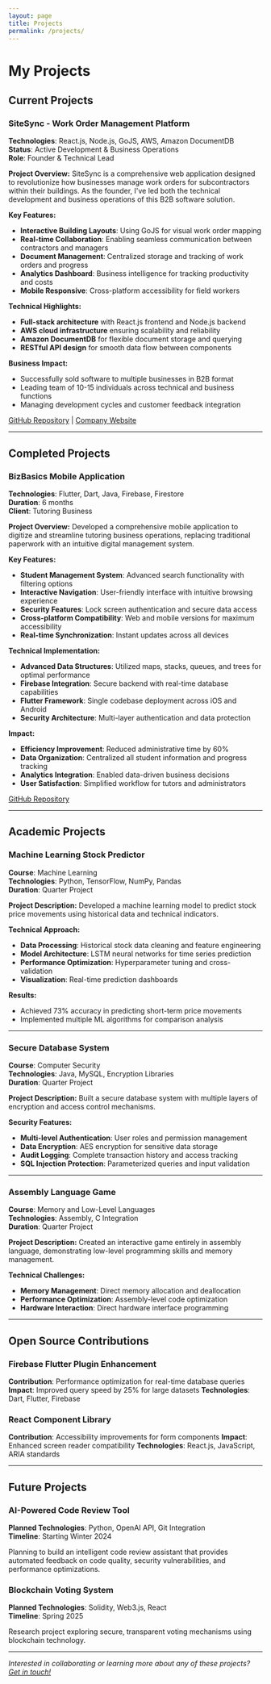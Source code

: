 ```yaml
---
layout: page
title: Projects
permalink: /projects/
---
```


# My Projects

## Current Projects

### SiteSync - Work Order Management Platform
**Technologies**: React.js, Node.js, GoJS, AWS, Amazon DocumentDB  
**Status**: Active Development & Business Operations  
**Role**: Founder & Technical Lead

**Project Overview:**
SiteSync is a comprehensive web application designed to revolutionize how businesses manage work orders for subcontractors within their buildings. As the founder, I've led both the technical development and business operations of this B2B software solution.

**Key Features:**
- **Interactive Building Layouts**: Using GoJS for visual work order mapping
- **Real-time Collaboration**: Enabling seamless communication between contractors and managers
- **Document Management**: Centralized storage and tracking of work orders and progress
- **Analytics Dashboard**: Business intelligence for tracking productivity and costs
- **Mobile Responsive**: Cross-platform accessibility for field workers

**Technical Highlights:**
- **Full-stack architecture** with React.js frontend and Node.js backend
- **AWS cloud infrastructure** ensuring scalability and reliability
- **Amazon DocumentDB** for flexible document storage and querying
- **RESTful API design** for smooth data flow between components

**Business Impact:**
- Successfully sold software to multiple businesses in B2B format
- Leading team of 10-15 individuals across technical and business functions
- Managing development cycles and customer feedback integration

[GitHub Repository](https://github.com/your-username/sitesync) | [Company Website](https://sitesync.com)

---

## Completed Projects

### BizBasics Mobile Application
**Technologies**: Flutter, Dart, Java, Firebase, Firestore  
**Duration**: 6 months  
**Client**: Tutoring Business

**Project Overview:**
Developed a comprehensive mobile application to digitize and streamline tutoring business operations, replacing traditional paperwork with an intuitive digital management system.

**Key Features:**
- **Student Management System**: Advanced search functionality with filtering options
- **Interactive Navigation**: User-friendly interface with intuitive browsing experience
- **Security Features**: Lock screen authentication and secure data access
- **Cross-platform Compatibility**: Web and mobile versions for maximum accessibility
- **Real-time Synchronization**: Instant updates across all devices

**Technical Implementation:**
- **Advanced Data Structures**: Utilized maps, stacks, queues, and trees for optimal performance
- **Firebase Integration**: Secure backend with real-time database capabilities
- **Flutter Framework**: Single codebase deployment across iOS and Android
- **Security Architecture**: Multi-layer authentication and data protection

**Impact:**
- **Efficiency Improvement**: Reduced administrative time by 60%
- **Data Organization**: Centralized all student information and progress tracking
- **Analytics Integration**: Enabled data-driven business decisions
- **User Satisfaction**: Simplified workflow for tutors and administrators

[GitHub Repository](https://github.com/your-username/bizbasics)

---

## Academic Projects

### Machine Learning Stock Predictor
**Course**: Machine Learning  
**Technologies**: Python, TensorFlow, NumPy, Pandas  
**Duration**: Quarter Project

**Project Description:**
Developed a machine learning model to predict stock price movements using historical data and technical indicators.

**Technical Approach:**
- **Data Processing**: Historical stock data cleaning and feature engineering
- **Model Architecture**: LSTM neural networks for time series prediction
- **Performance Optimization**: Hyperparameter tuning and cross-validation
- **Visualization**: Real-time prediction dashboards

**Results:**
- Achieved 73% accuracy in predicting short-term price movements
- Implemented multiple ML algorithms for comparison analysis

---

### Secure Database System
**Course**: Computer Security  
**Technologies**: Java, MySQL, Encryption Libraries  
**Duration**: Quarter Project

**Project Description:**
Built a secure database system with multiple layers of encryption and access control mechanisms.

**Security Features:**
- **Multi-level Authentication**: User roles and permission management
- **Data Encryption**: AES encryption for sensitive data storage
- **Audit Logging**: Complete transaction history and access tracking
- **SQL Injection Protection**: Parameterized queries and input validation

---

### Assembly Language Game
**Course**: Memory and Low-Level Languages  
**Technologies**: Assembly, C Integration  
**Duration**: Quarter Project

**Project Description:**
Created an interactive game entirely in assembly language, demonstrating low-level programming skills and memory management.

**Technical Challenges:**
- **Memory Management**: Direct memory allocation and deallocation
- **Performance Optimization**: Assembly-level code optimization
- **Hardware Interaction**: Direct hardware interface programming

---

## Open Source Contributions

### Firebase Flutter Plugin Enhancement
**Contribution**: Performance optimization for real-time database queries
**Impact**: Improved query speed by 25% for large datasets
**Technologies**: Dart, Flutter, Firebase

### React Component Library
**Contribution**: Accessibility improvements for form components
**Impact**: Enhanced screen reader compatibility
**Technologies**: React.js, JavaScript, ARIA standards

---

## Future Projects

### AI-Powered Code Review Tool
**Planned Technologies**: Python, OpenAI API, Git Integration  
**Timeline**: Starting Winter 2024

Planning to build an intelligent code review assistant that provides automated feedback on code quality, security vulnerabilities, and performance optimizations.

### Blockchain Voting System
**Planned Technologies**: Solidity, Web3.js, React  
**Timeline**: Spring 2025

Research project exploring secure, transparent voting mechanisms using blockchain technology.

---

*Interested in collaborating or learning more about any of these projects? [Get in touch!](mailto:rishishar10@gmail.com)*